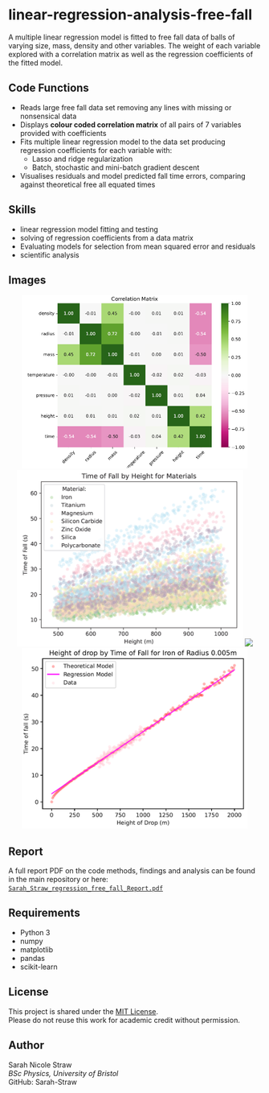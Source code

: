 # linear-regression-analysis-free-fall
A multiple linear regression model is fitted to free fall data of balls of varying size, mass, density and other variables. The weight of each variable explored with a correlation matrix as well as the regression coefficients of the fitted model.

## Code Functions

- Reads large free fall data set removing any lines with missing or nonsensical data
- Displays **colour coded correlation matrix** of all pairs of 7 variables provided with coefficients
- Fits multiple linear regression model to the data set producing regression coefficients for each variable with:
    - Lasso and ridge regularization
    - Batch, stochastic and mini-batch gradient descent 
- Visualises residuals and model predicted fall time errors, comparing against theoretical free all equated times

## Skills 

- linear regression model fitting and testing
- solving of regression coefficients from a data matrix
- Evaluating models for selection from mean squared error and residuals
- scientific analysis

## Images

<p align="center">
  <img src="images/corr_matrix.png" width="450"/>
  <img src="images/time_height.png" width="450"/>
  <img src="images/mass_by_time.emf" width="450"/>
  <img src="images/iron.png" width="450"/>
</p>

## Report

A full report PDF on the code methods, findings and analysis can be found in the main repository or here: 
[`Sarah_Straw_regression_free_fall_Report.pdf`](./report.pdf)

## Requirements

- Python 3
- numpy
- matplotlib
- pandas
- scikit-learn

## License

This project is shared under the [MIT License](./LICENSE).  
Please do not reuse this work for academic credit without permission.

## Author

Sarah Nicole Straw  
_BSc Physics, University of Bristol_  
GitHub: Sarah-Straw
